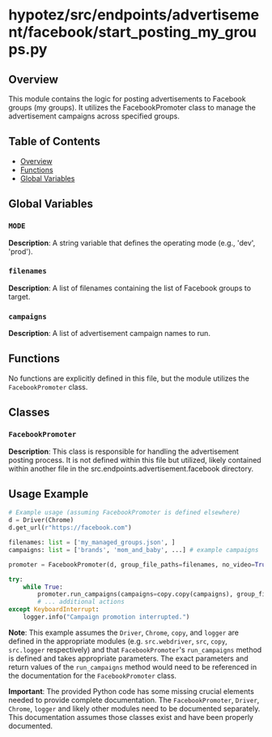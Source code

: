 # hypotez/src/endpoints/advertisement/facebook/start_posting_my_groups.py

## Overview

This module contains the logic for posting advertisements to Facebook groups (my groups). It utilizes the FacebookPromoter class to manage the advertisement campaigns across specified groups.


## Table of Contents

* [Overview](#overview)
* [Functions](#functions)
* [Global Variables](#global-variables)


## Global Variables

### `MODE`

**Description**: A string variable that defines the operating mode (e.g., 'dev', 'prod').

### `filenames`

**Description**: A list of filenames containing the list of Facebook groups to target.

### `campaigns`

**Description**: A list of advertisement campaign names to run.


## Functions

No functions are explicitly defined in this file, but the module utilizes the `FacebookPromoter` class.

## Classes


### `FacebookPromoter`

**Description**:  This class is responsible for handling the advertisement posting process.  It is not defined within this file but utilized, likely contained within another file in the src.endpoints.advertisement.facebook directory.


## Usage Example


```python
# Example usage (assuming FacebookPromoter is defined elsewhere)
d = Driver(Chrome)
d.get_url(r"https://facebook.com")

filenames: list = ['my_managed_groups.json', ]
campaigns: list = ['brands', 'mom_and_baby', ...] # example campaigns

promoter = FacebookPromoter(d, group_file_paths=filenames, no_video=True)

try:
    while True:
        promoter.run_campaigns(campaigns=copy.copy(campaigns), group_file_paths=filenames)
        # ... additional actions
except KeyboardInterrupt:
    logger.info("Campaign promotion interrupted.")
```

**Note**:  This example assumes the `Driver`, `Chrome`, `copy`, and `logger` are defined in the appropriate modules (e.g. `src.webdriver`, `src`, `copy`, `src.logger` respectively) and that `FacebookPromoter`'s `run_campaigns` method is defined and takes appropriate parameters. The exact parameters and return values of the `run_campaigns` method would need to be referenced in the documentation for the `FacebookPromoter` class.

**Important**: The provided Python code has some missing crucial elements needed to provide complete documentation. The  `FacebookPromoter`, `Driver`, `Chrome`, `logger` and likely other modules need to be documented separately.  This documentation assumes those classes exist and have been properly documented.

```